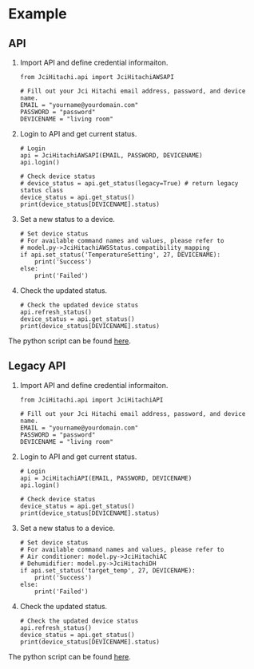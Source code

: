 # Example

## API

1. Import API and define credential informaiton. 

    ```
    from JciHitachi.api import JciHitachiAWSAPI

    # Fill out your Jci Hitachi email address, password, and device name.
    EMAIL = "yourname@yourdomain.com"
    PASSWORD = "password"
    DEVICENAME = "living room"
    ```

2. Login to API and get current status.

    ```
    # Login
    api = JciHitachiAWSAPI(EMAIL, PASSWORD, DEVICENAME)
    api.login()

    # Check device status 
    # device_status = api.get_status(legacy=True) # return legacy status class
    device_status = api.get_status()
    print(device_status[DEVICENAME].status)
    ```

3. Set a new status to a device.
    
    ```
    # Set device status 
    # For available command names and values, please refer to
    # model.py->JciHitachiAWSStatus.compatibility_mapping
    if api.set_status('TemperatureSetting', 27, DEVICENAME):
        print('Success')
    else:
        print('Failed')
    ```

4. Check the updated status.
    
    ```
    # Check the updated device status
    api.refresh_status()
    device_status = api.get_status()
    print(device_status[DEVICENAME].status)
    ```

The python script can be found [here](https://github.com/qqaatw/LibJciHitachi/blob/master/example.py).

## Legacy API

1. Import API and define credential informaiton. 

    ```
    from JciHitachi.api import JciHitachiAPI

    # Fill out your Jci Hitachi email address, password, and device name.
    EMAIL = "yourname@yourdomain.com"
    PASSWORD = "password"
    DEVICENAME = "living room"
    ```

2. Login to API and get current status.

    ```
    # Login
    api = JciHitachiAPI(EMAIL, PASSWORD, DEVICENAME)
    api.login()

    # Check device status 
    device_status = api.get_status()
    print(device_status[DEVICENAME].status)
    ```

3. Set a new status to a device.
    
    ```
    # Set device status 
    # For available command names and values, please refer to
    # Air conditioner: model.py->JciHitachiAC
    # Dehumidifier: model.py->JciHitachiDH
    if api.set_status('target_temp', 27, DEVICENAME):
        print('Success')
    else:
        print('Failed')
    ```

4. Check the updated status.
    
    ```
    # Check the updated device status
    api.refresh_status()
    device_status = api.get_status()
    print(device_status[DEVICENAME].status)
    ```

The python script can be found [here](https://github.com/qqaatw/LibJciHitachi/blob/master/legacy_example.py).